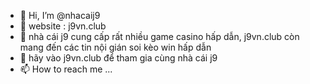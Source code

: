 - 👋 Hi, I’m @nhacaij9
- 👀 website : j9vn.club
- 🌱 nhà cái j9 cung cấp rất nhiều game casino hấp dẫn, j9vn.club còn mang đến các tin nội gián soi kèo win hấp dẫn
- 💞️ hãy vào j9vn.club để tham gia cùng nhà cái j9
- 📫 How to reach me ...

<!---
nhacaij9/nhacaij9 is a ✨ special ✨ repository because its `README.md` (this file) appears on your GitHub profile.
You can click the Preview link to take a look at your changes.
--->
